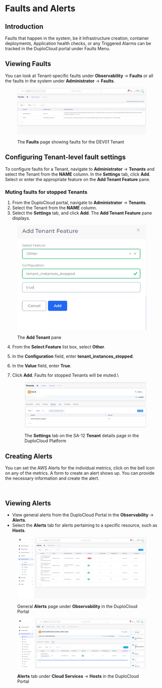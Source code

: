 # Faults and Alerts

## Introduction <a href="#id-0-toc-title" id="id-0-toc-title"></a>

Faults that happen in the system, be it Infrastructure creation, container deployments, Application health checks, or any Triggered Alarms can be tracked in the DuploCloud portal under Faults Menu.

## Viewing Faults <a href="#id-1-toc-title" id="id-1-toc-title"></a>

You can look at Tenant-specific faults under **Observability** -> **Faults** or all the faults in the system under **Administrator** -> **Faults**.

<figure><img src="../../.gitbook/assets/screenshot-nimbusweb.me-2024.02.20-14_04_51.png" alt=""><figcaption><p>The <strong>Faults</strong> page showing faults for the DEV01 Tenant</p></figcaption></figure>

## Configuring Tenant-level fault settings <a href="#id-2-toc-title" id="id-2-toc-title"></a>

To configure faults for a Tenant, navigate to **Administrator** -> **Tenants** and select the Tenant from the **NAME** column. In the **Settings** tab, click **Add**. Select or enter the appropriate feature on the **Add Tenant Feature** pane.

### Muting faults for stopped Tenants

1. From the DuploCloud portal, navigate to **Administrator** -> **Tenants**.
2. Select the Tenant from the **NAME** column.
3. Select the **Settings** tab, and click **Add**. The **Add Tenant Feature** pane displays.

<div align="left">

<figure><img src="../../.gitbook/assets/screenshot-nimbusweb.me-2024.07.29-18_51_07 (1).png" alt=""><figcaption><p>The <strong>Add Tenant</strong> pane</p></figcaption></figure>

</div>

4. From the **Select Feature** list box, select **Other**.
5. In the **Configuration** field, enter **tenant\_instances\_stopped**.
6. In the **Value** field, enter **True**.
7.  Click **Add**. Faults for stopped Tenants will be muted.\


    <figure><img src="../../.gitbook/assets/image (5) (6).png" alt=""><figcaption><p>The <strong>Settings</strong> tab on the SA-12 <strong>Tenant</strong> details page in the DuploCloud Platform</p></figcaption></figure>

## Creating Alerts <a href="#id-2-toc-title" id="id-2-toc-title"></a>

You can set the AWS Alerts for the individual metrics, click on the bell icon on any of the metrics. A form to create an alert shows up. You can provide the necessary information and create the alert.

<div align="left">

<img src="../../.gitbook/assets/image (21) (2).png" alt="">

</div>

## Viewing Alerts

* View general alerts from the DuploCloud Portal in the **Observability** -> **Alerts**.
* Select the **Alerts** tab for alerts pertaining to a specific resource, such as **Hosts**.

<figure><img src="../../.gitbook/assets/screenshot-nimbusweb.me-2024.02.20-16_03_17.png" alt=""><figcaption><p>General <strong>Alerts</strong> page under <strong>Observability</strong> in the DuploCloud Portal</p></figcaption></figure>

<figure><img src="../../.gitbook/assets/screenshot-nimbusweb.me-2024.02.20-16_05_28.png" alt=""><figcaption><p><strong>Alerts</strong> tab under <strong>Cloud Services</strong> -> <strong>Hosts</strong> in the DuploCloud Portal</p></figcaption></figure>
